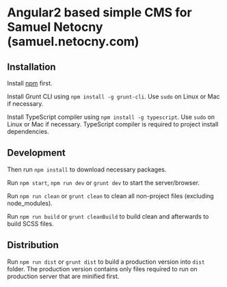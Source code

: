 # Angular2 based simple CMS for Samuel Netocny (samuel.netocny.com)

## Installation

Install [npm](http://blog.npmjs.org/post/85484771375/how-to-install-npm) first.

Install Grunt CLI using `npm install -g grunt-cli`. Use `sudo` on Linux or Mac if necessary.

Install TypeScript compiler using `npm install -g typescript`. Use `sudo` on Linux or Mac if necessary. TypeScript compiler is required to project install dependencies.

## Development

Then run `npm install` to download necessary packages.

Run `npm start`, `npm run dev` or `grunt dev` to start the server/browser.

Run `npm run clean` or `grunt clean` to clean all non-project files (excluding node_modules). 

Run `npm run build` or `grunt cleanBuild` to build clean and afterwards to build SCSS files.

## Distribution

Run `npm run dist` or `grunt dist` to build a production version into `dist` folder. The production version contains only files required to run on production server that are minified first.      
